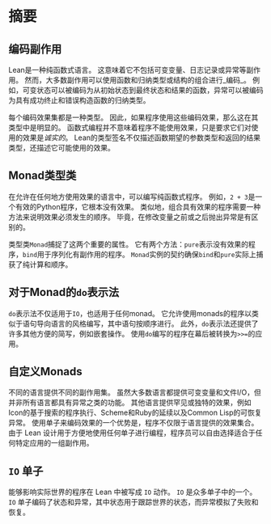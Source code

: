 # 摘要

## 编码副作用

Lean是一种纯函数式语言。
这意味着它不包括可变变量、日志记录或异常等副作用。
然而，大多数副作用可以使用函数和归纳类型或结构的组合进行_编码_。
例如，可变状态可以被编码为从初始状态到最终状态和结果的函数，异常可以被编码为具有成功终止和错误构造函数的归纳类型。

每个编码效果集都是一种类型。
因此，如果程序使用这些编码效果，那么这在其类型中是明显的。
函数式编程并不意味着程序不能使用效果，只是要求它们对使用的效果是*诚实的*。
Lean的类型签名不仅描述函数期望的参数类型和返回的结果类型，还描述它可能使用的效果。

## Monad类型类

在允许在任何地方使用效果的语言中，可以编写纯函数式程序。
例如，`2 + 3`是一个有效的Python程序，它根本没有效果。
类似地，组合具有效果的程序需要一种方法来说明效果必须发生的顺序。
毕竟，在修改变量之前或之后抛出异常是有区别的。

类型类`Monad`捕捉了这两个重要的属性。
它有两个方法：`pure`表示没有效果的程序，`bind`用于序列化有副作用的程序。
`Monad`实例的契约确保`bind`和`pure`实际上捕获了纯计算和顺序。

## 对于Monad的`do`表示法

`do`表示法不仅适用于`IO`，也适用于任何monad。
它允许使用monads的程序以类似于语句导向语言的风格编写，其中语句按顺序进行。
此外，`do`表示法还提供了许多其他方便的简写，例如嵌套操作。
使用`do`编写的程序在幕后被转换为`>>=`的应用。

## 自定义Monads

不同的语言提供不同的副作用集。
虽然大多数语言都提供可变变量和文件I/O，但并非所有语言都具有异常之类的功能。
其他语言提供罕见或独特的效果，例如Icon的基于搜索的程序执行、Scheme和Ruby的延续以及Common Lisp的可恢复异常。
使用单子来编码效果的一个优势是，程序不仅限于语言提供的效果集合。
由于 Lean 设计用于方便地使用任何单子进行编程，程序员可以自由选择适合于任何特定应用的一组副作用。

## `IO` 单子

能够影响实际世界的程序在 Lean 中被写成 `IO` 动作。
`IO` 是众多单子中的一个。
`IO` 单子编码了状态和异常，其中状态用于跟踪世界的状态，而异常模拟了失败和恢复。